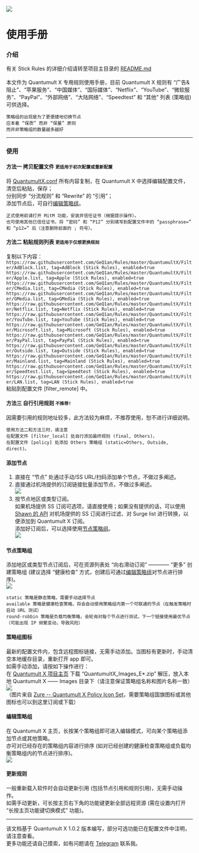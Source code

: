 ![](https://raw.githubusercontent.com/GeQ1an/Rules/master/Images/StickLogoMedium.png)
# 使用手册

### 介绍

有关 Stick Rules 的详细介绍请转至项目主目录的 [README.md](https://github.com/GeQ1an/Rules/blob/master/README.md)<br>
<br>
本文件为 Quantumult X 专用规则使用手册，目前 Quantumult X 规则有 “广告&阻止”、“苹果服务”、“中国媒体”、“国际媒体”、“Netflix”、“YouTube”、“微软服务”、“PayPal”、“外部网络”、“大陆网络”、“Speedtest” 和 “其他” 列表 (策略组) 可供选择。
````
策略组的出现是为了更便捷地切换节点
应本着 “保质” 而非 “保量” 原则
而并非策略组的数量越多越好
````

---

### 使用
#### 方法一  拷贝配置文件 `更适用于初次配置或重新配置`
将 [QuantumultX.conf](https://raw.githubusercontent.com/GeQ1an/Rules/master/QuantumultX/QuantumultX.conf) 所有内容复制，在 Quantumult X 中选择编辑配置文件，清空后粘贴，保存；<br>
分别同步 “分流规则” 和 “Rewrite” 的 “引用”；<br>
添加节点后，可自行[编辑策略组](#编辑策略组)。
````
正式使用前请打开 MitM 功能，安装并信任证书（根据提示操作）。
也可使用其他已信任证书，将 “密码” 和 “P12” 分别填写到配置文件中的 “passphrase=” 和 “p12=” 后（注意删除前面的 ; 符号）。
````

#### 方法二  粘贴规则列表 `更适用于仅想更换规则`
复制以下内容：<br>
`https://raw.githubusercontent.com/GeQ1an/Rules/master/QuantumultX/Filter/AdBlock.list, tag=AdBlock (Stick Rules), enabled=true`<br>
`https://raw.githubusercontent.com/GeQ1an/Rules/master/QuantumultX/Filter/Apple.list, tag=Apple (Stick Rules), enabled=true`<br>
`https://raw.githubusercontent.com/GeQ1an/Rules/master/QuantumultX/Filter/CMedia.list, tag=CMedia (Stick Rules), enabled=true`<br>
`https://raw.githubusercontent.com/GeQ1an/Rules/master/QuantumultX/Filter/GMedia.list, tag=GMedia (Stick Rules), enabled=true`<br>
`https://raw.githubusercontent.com/GeQ1an/Rules/master/QuantumultX/Filter/Netflix.list, tag=Netflix (Stick Rules), enabled=true`<br>
`https://raw.githubusercontent.com/GeQ1an/Rules/master/QuantumultX/Filter/YouTube.list, tag=YouTube (Stick Rules), enabled=true`<br>
`https://raw.githubusercontent.com/GeQ1an/Rules/master/QuantumultX/Filter/Microsoft.list, tag=Microsoft (Stick Rules), enabled=true`<br>
`https://raw.githubusercontent.com/GeQ1an/Rules/master/QuantumultX/Filter/PayPal.list, tag=PayPal (Stick Rules), enabled=true`<br>
`https://raw.githubusercontent.com/GeQ1an/Rules/master/QuantumultX/Filter/Outside.list, tag=Outside (Stick Rules), enabled=true`<br>
`https://raw.githubusercontent.com/GeQ1an/Rules/master/QuantumultX/Filter/Mainland.list, tag=Mainland (Stick Rules), enabled=true`<br>
`https://raw.githubusercontent.com/GeQ1an/Rules/master/QuantumultX/Filter/Speedtest.list, tag=Speedtest (Stick Rules), enabled=true`<br>
`https://raw.githubusercontent.com/GeQ1an/Rules/master/QuantumultX/Filter/LAN.list, tag=LAN (Stick Rules), enabled=true`<br>
粘贴到配置文件 [filter_remote] 中。

#### 方法三  自行引用规则 `不推荐!`
因需要引用的规则地址较多，此方法较为麻烦，不推荐使用，恕不进行详细说明。

````
使用方法二和方法三时，请注意
在配置文件 [filter_local] 处自行添加最终规则 (final, Others)，
在配置文件 [policy] 处添加 Others 策略组 (static=Others, Outside, direct)。
````

#### 添加节点
1. 直接在 “节点” 处通过手动/SS URL/扫码添加单个节点，不做过多阐述。
2. 直接通过机场提供的订阅链接批量添加节点，不做过多阐述。<br>
![](https://raw.githubusercontent.com/GeQ1an/Rules/master/Images/QuantumultX01.png)
3. 按节点地区或类型订阅。<br>
如果机场提供 SS 订阅可选项，请直接使用；如果没有提供的话，可以使用 [Shawn 的 API](https://github.com/KOP-XIAO/QuantumultX-Surge-API) 对机场提供的 SS 订阅进行过滤、对 Surge list 进行转换，以便添加到 Quantumult X 订阅。<br>
添加好订阅后，可以选择使用[节点策略组](#节点策略组)。<br>
![](https://raw.githubusercontent.com/GeQ1an/Rules/master/Images/QuantumultX02.png)

#### 节点策略组
添加地区或类型节点订阅后，可在资源列表处 “向右滑动订阅” ———— “更多” 创建策略组 (建议选择 “健康检查” 方式，创建后可通过[编辑策略组](#编辑策略组)对节点进行排序)。<br>
![](https://raw.githubusercontent.com/GeQ1an/Rules/master/Images/QuantumultX03.png)
````
static 策略是静态策略，需要手动选择节点
available 策略是健康检查策略，将会自动使用策略组内第一个可联通的节点（在触发策略时启动 URL 测试）
round-robbin 策略是负载均衡策略，会轮询对每个节点进行测试，下一个链接使用最优节点（可能出现 IP 频繁变动，导致风险）
````

#### 策略组图标
最新的配置文件内，包含远程图标链接，无需手动添加。当图标有更新时，手动清空本地缓存目录，重新打开 app 即可。<br>
如需手动添加，请按如下操作进行：<br>
在 [Quantumult X 项目主页](https://github.com/GeQ1an/Rules/tree/master/QuantumultX) 下载 “QuantumultX_Images_E*.zip” 解压，放入本地 Quantumult X —— Images 目录下（请注意保证策略组名称和图片名称一致）<br>
![](https://raw.githubusercontent.com/zealson/Zure/master/Other/Local_Icon.png)<br>
（图片来自 [Zure -- Quantumult X Policy Icon Set](https://github.com/zealson/Zure)，需要策略组国旗图标或其他图标也可以到这里订阅或下载）

#### 编辑策略组
在 Quantumult X 主页，长按某个策略组即可进入编辑模式，可向某个策略组添加节点或其他策略。<br>
亦可对已经存在的策略组内容进行排序 (如对已经创建的健康检查策略组或负载均衡策略组内的节点进行排序)。<br>
![](https://raw.githubusercontent.com/GeQ1an/Rules/master/Images/QuantumultX04.png)

#### 更新规则
一般重新载入软件时会自动更新引用 (包括节点引用和规则引用)，无需手动操作。<br>
如需手动更新，可长按主页右下角的功能键更新全部远程资源 (需在设置内打开 “长按主页功能键切换模式” 功能)。

---
该文档基于 Quantumult X 1.0.2 版本编写，部分可选功能已在配置文件中注明，请注意查看。<br>
更多功能还请自己摸索，如有问题请在 [Telegram](https://t.me/GeQ1an) 联系我。
